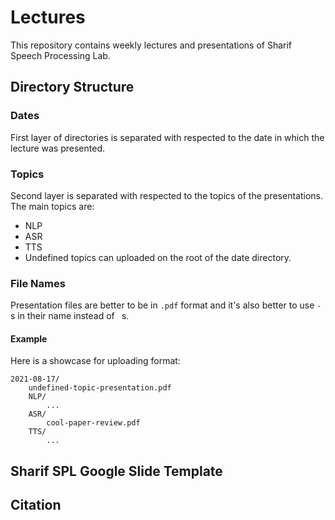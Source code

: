 # Lectures
This repository contains weekly lectures and presentations of Sharif Speech Processing Lab.

## Directory Structure

### Dates
First layer of directories is separated with respected to the date in which the lecture was presented.

### Topics
Second layer is separated with respected to the topics of the presentations. The main topics are:
+ NLP
+ ASR
+ TTS
+ Undefined topics can uploaded on the root of the date directory.

### File Names
Presentation files are better to be in `.pdf` format and it's also better to use `-`s in their name instead of ` `s.

#### Example
Here is a showcase for uploading format:
```
2021-08-17/
    undefined-topic-presentation.pdf
    NLP/
        ...
    ASR/
        cool-paper-review.pdf
    TTS/
        ...
```

## Sharif SPL Google Slide Template

## Citation
